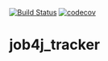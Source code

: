 [![Build Status](https://travis-ci.org/saimon494/job4j_tracker.svg?branch=master)](https://travis-ci.org/saimon494/job4j_tracker)
[![codecov](https://codecov.io/gh/saimon494/job4j_tracker/branch/master/graph/badge.svg?token=914M0JB7LB)](undefined)
# job4j_tracker